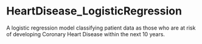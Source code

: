# HeartDisease_LogisticRegression
A logistic regression model classifying patient data as those who are at risk of developing Coronary Heart Disease within the next 10 years.
